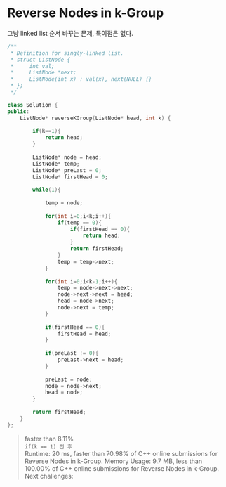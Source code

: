 # Reverse Nodes in k-Group

그냥 linked list 순서 바꾸는 문제, 특이점은 없다.
``` c++
/**
 * Definition for singly-linked list.
 * struct ListNode {
 *     int val;
 *     ListNode *next;
 *     ListNode(int x) : val(x), next(NULL) {}
 * };
 */

class Solution {
public:
    ListNode* reverseKGroup(ListNode* head, int k) {
        
        if(k==1){
            return head;
        }
        
        ListNode* node = head;
        ListNode* temp;
        ListNode* preLast = 0;
        ListNode* firstHead = 0;
        
        while(1){
            
            temp = node;
            
            for(int i=0;i<k;i++){
                if(temp == 0){
                    if(firstHead == 0){
                        return head;
                    }
                    return firstHead;
                }
                temp = temp->next;
            }
            
            for(int i=0;i<k-1;i++){
                temp = node->next->next;
                node->next->next = head;
                head = node->next;
                node->next = temp;
            }
            
            if(firstHead == 0){
                firstHead = head;
            }
            
            if(preLast != 0){
                preLast->next = head;
            }
            
            preLast = node;
            node = node->next;
            head = node;
        }     
        
        return firstHead;
    }
};

```

> faster than 8.11%   
`if(k == 1) 전 후`   
>Runtime: 20 ms, faster than 70.98% of C++ online submissions for Reverse Nodes in k-Group.
Memory Usage: 9.7 MB, less than 100.00% of C++ online submissions for Reverse Nodes in k-Group.
Next challenges:
